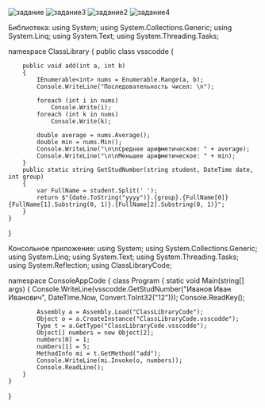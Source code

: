 ![задание](https://user-images.githubusercontent.com/67784048/157656593-4922919e-5bd6-4895-b355-86fec51d924f.png)
![задание3](https://user-images.githubusercontent.com/67784048/157656657-2ac8e90c-0360-4147-aefb-f037cd73f3cd.png)
![задание2](https://user-images.githubusercontent.com/67784048/157663317-30bce5b0-caf6-4cec-bfcc-483ae210e439.png)
![задание4](https://user-images.githubusercontent.com/67784048/157663350-ad23a173-7668-49cc-bff4-718a901136f7.png)


Библиотека: using System;
using System.Collections.Generic;
using System.Linq;
using System.Text;
using System.Threading.Tasks;

namespace ClassLibrary
{
    public class vsscodde
    {
     
        public void add(int a, int b)
        {
            IEnumerable<int> nums = Enumerable.Range(a, b);
            Console.WriteLine("Последовательность чисел: \n");

            foreach (int i in nums)
                Console.Write(i);
            foreach (int k in nums)
                Console.Write(k);

            double average = nums.Average();
            double min = nums.Min();
            Console.WriteLine("\n\nСреднее арифметическое: " + average);
            Console.WriteLine("\n\nМеньшее арифметическое: " + min);
        }
        public static string GetStudNumber(string student, DateTime date, int group)
        {
            var FullName = student.Split(' ');
            return $"{date.ToString("yyyy")}.{group}.{FullName[0]} {FullName[1].Substring(0, 1)}.{FullName[2].Substring(0, 1)}";
        }
    }
}

Консольное приложение: using System;
using System.Collections.Generic;
using System.Linq;
using System.Text;
using System.Threading.Tasks;
using System.Reflection;
using ClassLibraryCode;

namespace ConsoleAppCode
{
    class Program
    {
        static void Main(string[] args)
        {
            Console.WriteLine(vsscodde.GetStudNumber("Иванов Иван Иванович", DateTime.Now, Convert.ToInt32("12")));
            Console.ReadKey();

            Assembly a = Assembly.Load("ClassLibraryCode");
            Object o = a.CreateInstance("ClassLibraryCode.vsscodde"); 
            Type t = a.GetType("ClassLibraryCode.vsscodde");
            Object[] numbers = new Object[2];
            numbers[0] = 1;
            numbers[1] = 5;
            MethodInfo mi = t.GetMethod("add");
            Console.WriteLine(mi.Invoke(o, numbers));
            Console.ReadLine();
        }
    }
}

   
